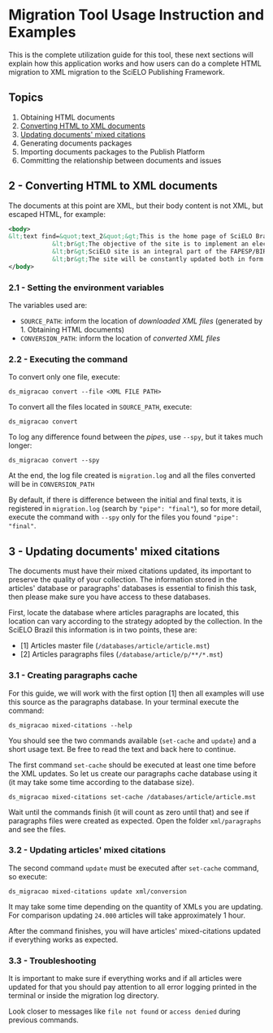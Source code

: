 # Migration Tool Usage Instruction and Examples

This is the complete utilization guide for this tool, these next sections will explain how this application works and how users can do a complete HTML migration to XML migration to the SciELO Publishing Framework.

## Topics
1. Obtaining HTML documents
2. [Converting HTML to XML documents](#2-\--converting-html-to-xml-documents)
3. [Updating documents' mixed citations](#3-\--updating-documents-mixed-citations)
4. Generating documents packages
5. Importing documents packages to the Publish Platform
6. Committing the relationship between documents and issues

## 2 - Converting HTML to XML documents

The documents at this point are XML, but their body content is not XML, but escaped HTML, for example:

```xml
<body>
&lt;text find=&quot;text_2&quot;&gt;This is the home page of SciELO Brasil Site.&lt;br&gt;
			&lt;br&gt;The objective of the site is to implement an electronic virtual library, providing full access to a collection of serial titles, a collection of issues from individual serial titles, as well as to the full text of articles. The access to both serial titles and articles is available via indexes and search forms.&lt;br&gt;
			&lt;br&gt;SciELO site is an integral part of the FAPESP/BIREME/CNPq Project and it is an application of the methodology being developed by the project, particularly the Internet Interface module.&lt;br&gt;
			&lt;br&gt;The site will be constantly updated both in form and content, according to the project's advancements.&lt;/text&gt;
</body>
```

### 2.1 - Setting the environment variables

The variables used are:

- `SOURCE_PATH`: inform the location of _downloaded XML files_ (generated by 1. Obtaining HTML documents)
- `CONVERSION_PATH`: inform the location of _converted XML files_


### 2.2 - Executing the command

To convert only one file, execute:
```shell
ds_migracao convert --file <XML FILE PATH>
```

To convert all the files located in `SOURCE_PATH`, execute:
```shell
ds_migracao convert
```

To log any difference found between the _pipes_, use `--spy`, but it takes much longer:
```shell
ds_migracao convert --spy
```

At the end, the log file created is `migration.log` and all the files converted will be in `CONVERSION_PATH`

By default, if there is difference between the initial and final texts, it is registered in `migration.log` (search by `"pipe": "final"`), so for more detail, execute the command with `--spy` only for the files you found `"pipe": "final"`.


## 3 - Updating documents' mixed citations

The documents must have their mixed citations updated, its important to preserve the quality of your collection. The information stored in the articles' database or paragraphs' databases is essential to finish this task, then please make sure you have access to these databases.

First, locate the database where articles paragraphs are located, this location can vary according to the strategy adopted by the collection. In the SciELO Brazil this information is in two points, these are:
- [1] Articles master file (`/databases/article/article.mst`)
- [2] Articles paragraphs files (`/database/article/p/**/*.mst`)

### 3.1 - Creating paragraphs cache

For this guide, we will work with the first option [1] then all examples will use this source as the paragraphs database. In your terminal execute the command:

```shell
ds_migracao mixed-citations --help
```

You should see the two commands available (`set-cache` and `update`) and a short usage text. Be free to read the text and back here to continue.

The first command `set-cache` should be executed at least one time before the XML updates. So let us create our paragraphs cache database using it (it may take some time according to the database size).

```shell
ds_migracao mixed-citations set-cache /databases/article/article.mst
```

Wait until the commands finish (it will count as zero until that) and see if paragraphs files were created as expected. Open the folder `xml/paragraphs` and see the files.

### 3.2 - Updating articles' mixed citations

The second command `update` must be executed after `set-cache` command, so execute:
```shell
ds_migracao mixed-citations update xml/conversion
```

It may take some time depending on the quantity of XMLs you are updating. For comparison updating `24.000` articles will take approximately 1 hour.

After the command finishes, you will have articles' mixed-citations updated if everything works as expected.

### 3.3 - Troubleshooting 

It is important to make sure if everything works and if all articles were updated for that you should pay attention to all error logging printed in the terminal or inside the migration log directory.

Look closer to messages like `file not found` or `access denied` during previous commands.
